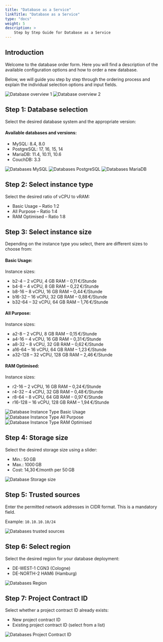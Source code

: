 ```yaml
---
title: "Database as a Service"
linkTitle: "Database as a Service"
type: "docs"
weight: 5
description: >
    Step by Step Guide for Database as a Service
---
```


## Introduction

Welcome to the database order form. Here you will find a description of the available configuration options and how to order a new database.

Below, we will guide you step by step through the ordering process and explain the individual selection options and input fields.

![Database overview 1](../img/database-overview1.png)
![Database overview 2](../img/database-overview2.png)

## Step 1: Database selection

Select the desired database system and the appropriate version:

#### Available databases and versions:

- MySQL: 8.4, 8.0
- PostgreSQL: 17, 16, 15, 14
- MariaDB: 11.4, 10.11, 10.6
- CouchDB: 3.3

![Databases MySQL](../img/database-mysql.png)
![Databases PostgreSQL](../img/database-postgres.png)
![Databases MariaDB](../img/database-mariadb.png)

## Step 2: Select instance type

Select the desired ratio of vCPU to vRAM:

- Basic Usage – Ratio 1:2
- All Purpose – Ratio 1:4
- RAM Optimised – Ratio 1:8

## Step 3: Select instance size

Depending on the instance type you select, there are different sizes to choose from:

#### Basic Usage:

Instance sizes:
- b2-4 – 2 vCPU, 4 GB RAM – 0,11 €/Stunde
- b4-8 – 4 vCPU, 8 GB RAM – 0,22 €/Stunde
- b8-16 – 8 vCPU, 16 GB RAM – 0,44 €/Stunde
- b16-32 – 16 vCPU, 32 GB RAM – 0,88 €/Stunde
- b32-64 – 32 vCPU, 64 GB RAM – 1,76 €/Stunde

#### All Purpose:

Instance sizes:
- a2-8 – 2 vCPU, 8 GB RAM – 0,15 €/Stunde
- a4-16 – 4 vCPU, 16 GB RAM – 0,31 €/Stunde
- a8-32 – 8 vCPU, 32 GB RAM – 0,62 €/Stunde
- a16-64 – 16 vCPU, 64 GB RAM – 1,23 €/Stunde
- a32-128 – 32 vCPU, 128 GB RAM – 2,46 €/Stunde

#### RAM Optimised:

Instance sizes:
- r2-16 – 2 vCPU, 16 GB RAM – 0,24 €/Stunde
- r4-32 – 4 vCPU, 32 GB RAM – 0,48 €/Stunde
- r8-64 – 8 vCPU, 64 GB RAM – 0,97 €/Stunde
- r16-128 – 16 vCPU, 128 GB RAM – 1,94 €/Stunde

![Database Instance Type Basic Usage](../img/database-basic-usage.png)
![Database Instance Type All Purpose](../img/database-all-purpose.png)
![Database Instance Type RAM Optimised](../img/database-ram.png)

## Step 4: Storage size

Select the desired storage size using a slider:

- Min.: 50 GB
- Max.: 1000 GB
- Cost: 14,30 €/month per 50 GB

![Database Storage size](../img/database-storage-size.png)

## Step 5: Trusted sources

Enter the permitted network addresses in CIDR format.
This is a mandatory field.

Example:
`10.10.10.10/24`

![Databases trusted sources](../img/database-sources.png)

## Step 6: Select region

Select the desired region for your database deployment:

- DE-WEST-1 CGN3 (Cologne)
- DE-NORTH-2 HAM6 (Hamburg)

![Databases Region](../img/database-region.png)

## Step 7: Project Contract ID

Select whether a project contract ID already exists:

- New project contract ID
- Existing project contract ID (select from a list)

![Databases Project Contract ID](../img/database-existing-project.png)

